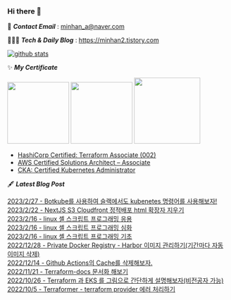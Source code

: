 ### Hi there 👋
📧  ***Contact Email*** : minhan_a@naver.com

👨🏻‍💻  ***Tech & Daily Blog*** : https://minhan2.tistory.com

[![github stats](https://github-readme-stats.vercel.app/api?username=whoo3474&show_icons=true&hide_border=False)](https://minhan2.tistory.com)



✨ ***My Certificate***

<div>
<img src="https://tistory1.daumcdn.net/tistory/2920456/skin/images/hashicorp-certified-terraform-associate.png" width="140" height="140"/>
<img src="https://tistory1.daumcdn.net/tistory/2920456/skin/images/aws-certified-solutions-architect-associate.png" width="140" height="140"/>
<img src="https://tistory1.daumcdn.net/tistory/2920456/skin/images/cka-certified-kubernetes-administrator.png" width="150" height="150"/>
<div/>


- [HashiCorp Certified: Terraform Associate (002)](https://www.credly.com/badges/f7a6c791-502c-47ec-a33b-bb45c75b6dc6/public_url)
- [AWS Certified Solutions Architect – Associate](https://www.credly.com/badges/5e5b409a-fb97-4f97-b7fe-b19c659a54ee/public_url)
- [CKA: Certified Kubernetes Administrator](https://www.credly.com/badges/ca5ed398-930a-4a7b-8cb7-9189e911c77b/public_url)



🖋 ***Latest Blog Post***

[2023/2/27 - Botkube를 사용하여 슬랙에서도 kubenetes 명령어를 사용해보자!](https://minhan2.tistory.com/entry/Botkube%EB%A5%BC-%EC%82%AC%EC%9A%A9%ED%95%98%EC%97%AC-%ED%95%B8%EB%93%9C%ED%8F%B0%EC%97%90%EC%84%9C%EB%8F%84-kubenetes-%EB%AA%85%EB%A0%B9%EC%96%B4%EB%A5%BC-%EC%82%AC%EC%9A%A9%ED%95%B4%EB%B3%B4%EC%9E%90) <br>
[2023/2/22 - NextJS S3 Cloudfront 정적배포 html 확장자 지우기](https://minhan2.tistory.com/entry/NextJS-S3-Cloudfront-%EC%A0%95%EC%A0%81%EB%B0%B0%ED%8F%AC-html-%ED%99%95%EC%9E%A5%EC%9E%90-%EC%A7%80%EC%9A%B0%EA%B8%B0) <br>
[2023/2/16 - linux 셸 스크립트 프로그래밍 응용](https://minhan2.tistory.com/entry/linux-%EC%85%B8-%EC%8A%A4%ED%81%AC%EB%A6%BD%ED%8A%B8-%ED%94%84%EB%A1%9C%EA%B7%B8%EB%9E%98%EB%B0%8D-%EC%9D%91%EC%9A%A9) <br>
[2023/2/16 - linux 셸 스크립트 프로그래밍 심화](https://minhan2.tistory.com/entry/linux-%EC%85%B8-%EC%8A%A4%ED%81%AC%EB%A6%BD%ED%8A%B8-%ED%94%84%EB%A1%9C%EA%B7%B8%EB%9E%98%EB%B0%8D-%EC%8B%AC%ED%99%94) <br>
[2023/2/16 - linux 셸 스크립트 프로그래밍 기초](https://minhan2.tistory.com/entry/linux-%EC%85%B8-%EC%8A%A4%ED%81%AC%EB%A6%BD%ED%8C%85-%EA%B8%B0%EC%B4%88) <br>
[2022/12/28 - Private Docker Registry - Harbor 이미지 관리하기(기간마다 자동 이미지 삭제)](https://minhan2.tistory.com/entry/Private-Docker-Registry-Harbor-%EC%9D%B4%EB%AF%B8%EC%A7%80-%EA%B4%80%EB%A6%AC%ED%95%98%EA%B8%B0%EA%B8%B0%EA%B0%84%EB%A7%88%EB%8B%A4-%EC%9E%90%EB%8F%99-%EC%9D%B4%EB%AF%B8%EC%A7%80-%EC%82%AD%EC%A0%9C) <br>
[2022/12/14 - Github Actions의 Cache를 삭제해보자.](https://minhan2.tistory.com/entry/Github-Actions%EC%9D%98-Cache%EB%A5%BC-%EC%82%AD%EC%A0%9C%ED%95%B4%EB%B3%B4%EC%9E%90) <br>
[2022/11/21 - Terraform-docs 문서화 해보기](https://minhan2.tistory.com/entry/Terraform%EC%9D%84-%EB%98%90-%EB%AC%B8%EC%84%9C%ED%99%94-%ED%95%B4%EB%B3%B4%EC%9E%90-feat-terraform-docs) <br>
[2022/10/26 - Terraform 과 EKS 를 그림으로 간단하게 설명해보자(비전공자 가능)](https://minhan2.tistory.com/entry/Terraform-%EA%B3%BC-EKS-%EB%A5%BC-%EA%B7%B8%EB%A6%BC%EC%9C%BC%EB%A1%9C-%EA%B0%84%EB%8B%A8%ED%95%98%EA%B2%8C-%EC%84%A4%EB%AA%85%ED%95%B4%EB%B3%B4%EC%9E%90%EB%B9%84%EC%A0%84%EA%B3%B5%EC%9E%90-%EA%B0%80%EB%8A%A5) <br>
[2022/10/5 - Terraformer - terraform provider 에러 처리하기](https://minhan2.tistory.com/entry/terraformer-terraform-provider-%EC%97%90%EB%9F%AC-%EC%B2%98%EB%A6%AC%ED%95%98%EA%B8%B0) <br>
